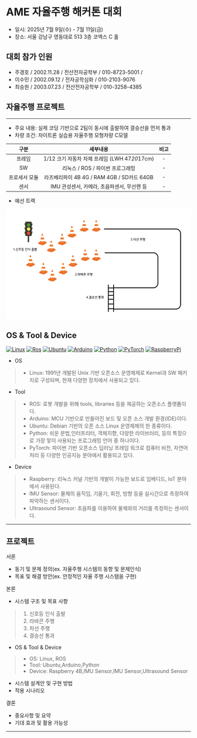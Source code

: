 # AME 자율주행 해커톤 대회
* 일시: 2025년 7월 9일(수) - 7월 11일(금)
* 장소: 서울 강남구 영동대로 513 3층 코엑스 C 홀

## 대회 참가 인원
* 주경호 / 2002.11.28 / 전산전자공학부 / 010-8723-5001 / 
* 이수민 / 2002.09.12 / 전자공학심화 / 010-2103-9076
* 최승원 / 2003.07.23 / 전산전자공학부 / 010-3258-4385

## 자율주행 프로젝트
---
* 주요 내용: 실제 코딩 기반으로 2팀이 동시에 출발하여 결승선을 먼저 통과
* 차량 조건: 자이트론 실습용 자율주행 모형차량 C모델

| 구분 | 세부내용 | 비고 |
| :------------: | :------------------------------: | :------------: |
| 프레임 | 1/12 크기 자동차 차체 프레임 (LWH 47*20*17cm) | - |
| SW | 리눅스 / ROS / 파이썬 프로그래밍 | - |
| 프로세서 모듈 | 라즈베리파이 4B 4G / RAM 4GB / SD카드 64GB | - |
| 센서 | IMU 관성센서, 카메라, 초음파센서, 무선랜 등 | - |

* 예선 트랙
<img src="image/track.png" width="600" height ="300">


## OS & Tool & Device
[![Linux](https://img.shields.io/badge/-Linux-FCC624?logo=Linux&style=flat-square&logoColor=black)](https://www.kernel.org)
[![Ros](https://img.shields.io/badge/-ROS-22314E?logo=Ros&style=flat-square&logoColor=white)](https://www.ros.org)
[![Ubuntu](https://img.shields.io/badge/-Ubuntu-E95420?logo=Ubuntu&style=flat-square&logoColor=white)](https://ubuntu.com)
[![Arduino](https://img.shields.io/badge/Arduino-00878F?logo=arduino&style=flat-square&logoColor=fff&style=plastic)](https://www.arduino.cc)
[![Python](https://img.shields.io/badge/Python-3776AB?style=flat-square&logo=Python&logoColor=white)](https://www.python.org)
[![PyTorch](https://img.shields.io/badge/PyTorch-EE4C2C?style=flat-square&logo=pytorch&logoColor=white)](http://pytorch.org)
[![RaspberryPi](https://img.shields.io/badge/-RaspberryPi-C51A4A?style=flat-square&logo=Raspberry-Pi)](https://www.raspberrypi.com)

* OS
>* Linux: 1991년 개발된 Unix 기반 오픈소스 운영체제로 Kernel과 SW 패키지로 구성되며, 현재 다양한 장치에서 사용되고 있다.
* Tool
>* ROS: 로봇 개발을 위해 tools, libraries 등을 제공하는 오픈소스 플랫폼이다.
>* Arduino: MCU 기반으로 만들어진 보드 및 오픈 소스 개발 환경(IDE)이다.
>* Ubuntu: Debian 기반의 오픈 소스 Linux 운영체제의 한 종류이다.
>* Python: 쉬운 문법,인터프리터, 객체지향, 다양한 라이브러리, 등의 특징으로 가장 맣이 사용되는 프로그래밍 언어 중 하나이다.
>* PyTorch: 파이썬 기반 오픈소스 딥러닝 프레임 워크로 컴퓨터 비전, 자연어 처리 등 다양한 인공지능 분야에서 활용되고 있다.
* Device
>* Raspberry:  리눅스 커널 기반의 개발이 가능한 보드로 임베디드, IoT 분야에서 사용된다.
>* IMU Sensor: 물체의 움직임, 기울기, 회전, 방향 등을 실시간으로 측정하여 파악하는 센서이다.
>* Ultrasound Sensor: 초음파를 이용하여 물체와의 거리를 측정하는 센서이다.
---
## 프로젝트 

서론
* 동기 및 문제 정의(ex. 자율주행 시스템의 동향 및 문제인식)
* 목표 및 해결 방안(ex. 안정적인 자율 주행 시스템을 구현)

본론
* 시스템 구조 및 목표 사항 
>1. 신호등 인식 출발
>2. 라바콘 주행
>3. 차선 주행
>4. 결승선 통과
* OS & Tool & Device
>* OS: Linux, ROS
>* Tool: Ubuntu,Arduino,Python
>* Device: Raspberry 4B,IMU Sensor,IMU Sensor,Ultrasound Sensor
* 시스템 설계안 및 구현 방법
* 적용 시나리오

결론
* 중요사항 및 요약
* 기대 효과 및 활용 가능성


---

